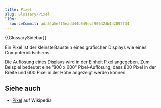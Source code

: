 ```yaml
---
title: Pixel
slug: Glossary/Pixel
l10n:
  sourceCommit: ada5fa5ef15eadd44b549ecf906423b4a2092f34
---
```


{{GlossarySidebar}}

Ein Pixel ist der kleinste Baustein eines grafischen Displays wie eines Computerbildschirms.

Die Auflösung eines Displays wird in der Einheit Pixel angegeben. Zum Beispiel bedeutet eine "800 x 600" Pixel-Auflösung, dass 800 Pixel in der Breite und 600 Pixel in der Höhe angezeigt werden können.

## Siehe auch

- [Pixel](https://en.wikipedia.org/wiki/Pixel) auf Wikipedia
